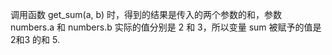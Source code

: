 调用函数 get_sum(a, b) 时，得到的结果是传入的两个参数的和，参数 numbers.a 和 numbers.b 实际的值分别是 2 和 3，所以变量 sum 被赋予的值是 2和3 的和 5.